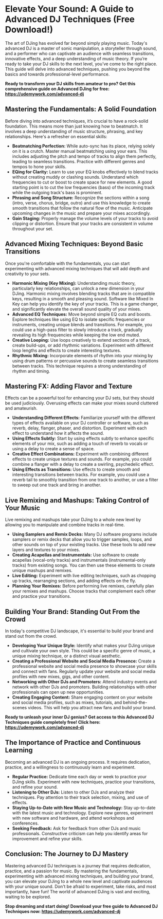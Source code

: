# Elevate Your Sound: A Guide to Advanced DJ Techniques (Free Download!)

The art of DJing has evolved far beyond simply playing music. Today's advanced DJ is a master of sonic manipulation, a storyteller through sound, and a performer who can captivate an audience with seamless transitions, innovative effects, and a deep understanding of music theory. If you’re ready to take your DJ skills to the next level, you’ve come to the right place. This guide will delve into advanced techniques, pushing you beyond the basics and towards professional-level performance.

**Ready to transform your DJ skills from amateur to pro? Get this comprehensive guide on Advanced DJing for free: https://udemywork.com/advanced-dj**

## Mastering the Fundamentals: A Solid Foundation

Before diving into advanced techniques, it’s crucial to have a rock-solid foundation. This means more than just knowing how to beatmatch. It involves a deep understanding of music structure, phrasing, and key relationships. Here's a refresher on essential skills:

*   **Beatmatching Perfection:** While auto-sync has its place, relying solely on it is a crutch. Master manual beatmatching using your ears. This includes adjusting the pitch and tempo of tracks to align them perfectly, leading to seamless transitions. Practice with different genres and tempos to hone your skills.
*   **EQing for Clarity:** Learn to use your EQ knobs effectively to blend tracks without creating muddy or clashing sounds. Understand which frequencies to cut or boost to create space for new elements. A good starting point is to cut the low frequencies (bass) of the incoming track while the outgoing track's bass is prominent.
*   **Phrasing and Song Structure:** Recognize the sections within a song (intro, verse, chorus, bridge, outro) and use this knowledge to create smooth transitions that follow the natural flow of the music. Anticipate upcoming changes in the music and prepare your mixes accordingly.
*   **Gain Staging:** Properly manage the volume levels of your tracks to avoid clipping or distortion. Ensure that your tracks are consistent in volume throughout your set.

## Advanced Mixing Techniques: Beyond Basic Transitions

Once you're comfortable with the fundamentals, you can start experimenting with advanced mixing techniques that will add depth and creativity to your sets.

*   **Harmonic Mixing (Key Mixing):** Understanding music theory, particularly key relationships, can unlock a new dimension in your DJing. Harmonic mixing involves blending tracks that are in compatible keys, resulting in a smooth and pleasing sound. Software like Mixed In Key can help you identify the key of your tracks. This is a game changer, and significantly elevate the overall sound quality of your mixes.
*   **Advanced EQ Techniques:** Move beyond simple EQ cuts and boosts. Explore techniques like using EQ to isolate specific frequencies or instruments, creating unique blends and transitions. For example, you could use a high-pass filter to slowly introduce a track, gradually revealing its high frequencies while keeping the low end muted.
*   **Creative Looping:** Use loops creatively to extend sections of a track, create build-ups, or add rhythmic variations. Experiment with different loop lengths and effects to create interesting textures.
*   **Rhythmic Mixing:** Incorporate elements of rhythm into your mixing by using drum patterns or percussive sounds to create seamless transitions between tracks. This technique requires a strong understanding of rhythm and timing.

## Mastering FX: Adding Flavor and Texture

Effects can be a powerful tool for enhancing your DJ sets, but they should be used judiciously. Overusing effects can make your mixes sound cluttered and amateurish.

*   **Understanding Different Effects:** Familiarize yourself with the different types of effects available on your DJ controller or software, such as reverb, delay, flanger, phaser, and distortion. Experiment with each effect to understand how it affects the sound.
*   **Using Effects Subtly:** Start by using effects subtly to enhance specific elements of your mix, such as adding a touch of reverb to vocals or using a delay to create a sense of space.
*   **Creative Effect Combinations:** Experiment with combining different effects to create unique textures and sounds. For example, you could combine a flanger with a delay to create a swirling, psychedelic effect.
*   **Using Effects as Transitions:** Use effects to create smooth and interesting transitions between tracks. For example, you could use a reverb tail to smoothly transition from one track to another, or use a filter to sweep out one track and bring in another.

## Live Remixing and Mashups: Taking Control of Your Music

Live remixing and mashups take your DJing to a whole new level by allowing you to manipulate and combine tracks in real-time.

*   **Using Samplers and Remix Decks:** Many DJ software programs include samplers or remix decks that allow you to trigger samples, loops, and other sounds on top of your existing tracks. Use these tools to add new layers and textures to your mixes.
*   **Creating Acapellas and Instrumentals:** Use software to create acapellas (vocal-only tracks) and instrumentals (instrumental-only tracks) from existing songs. You can then use these elements to create unique mashups and remixes.
*   **Live Editing:** Experiment with live editing techniques, such as chopping up tracks, rearranging sections, and adding effects on the fly.
*   **Planning Your Remixes:** Before performing live remixes, carefully plan your remixes and mashups. Choose tracks that complement each other and practice your transitions.

## Building Your Brand: Standing Out From the Crowd

In today's competitive DJ landscape, it's essential to build your brand and stand out from the crowd.

*   **Developing Your Unique Style:** Identify what makes your DJing unique and cultivate your own style. This could be a specific genre of music, a unique mixing technique, or a distinct visual aesthetic.
*   **Creating a Professional Website and Social Media Presence:** Create a professional website and social media presence to showcase your skills and connect with fans. Regularly update your website and social media profiles with new mixes, gigs, and other content.
*   **Networking with Other DJs and Promoters:** Attend industry events and network with other DJs and promoters. Building relationships with other professionals can open up new opportunities.
*   **Creating Engaging Content:** Share engaging content on your website and social media profiles, such as mixes, tutorials, and behind-the-scenes videos. This will help you attract new fans and build your brand.

**Ready to unleash your inner DJ genius? Get access to this Advanced DJ Techniques guide completely free! Click here: https://udemywork.com/advanced-dj**

## The Importance of Practice and Continuous Learning

Becoming an advanced DJ is an ongoing process. It requires dedication, practice, and a willingness to continuously learn and experiment.

*   **Regular Practice:** Dedicate time each day or week to practice your DJing skills. Experiment with new techniques, practice your transitions, and refine your sound.
*   **Listening to Other DJs:** Listen to other DJs and analyze their techniques. Pay attention to their track selection, mixing, and use of effects.
*   **Staying Up-to-Date with New Music and Technology:** Stay up-to-date with the latest music and technology. Explore new genres, experiment with new software and hardware, and attend workshops and conferences.
*   **Seeking Feedback:** Ask for feedback from other DJs and music professionals. Constructive criticism can help you identify areas for improvement and refine your skills.

## Conclusion: The Journey to DJ Mastery

Mastering advanced DJ techniques is a journey that requires dedication, practice, and a passion for music. By mastering the fundamentals, experimenting with advanced mixing techniques, and building your brand, you can elevate your DJing to a whole new level and captivate audiences with your unique sound. Don't be afraid to experiment, take risks, and most importantly, have fun! The world of advanced DJing is vast and exciting, waiting to be explored.

**Stop dreaming and start doing! Download your free guide to Advanced DJ Techniques now: https://udemywork.com/advanced-dj**
